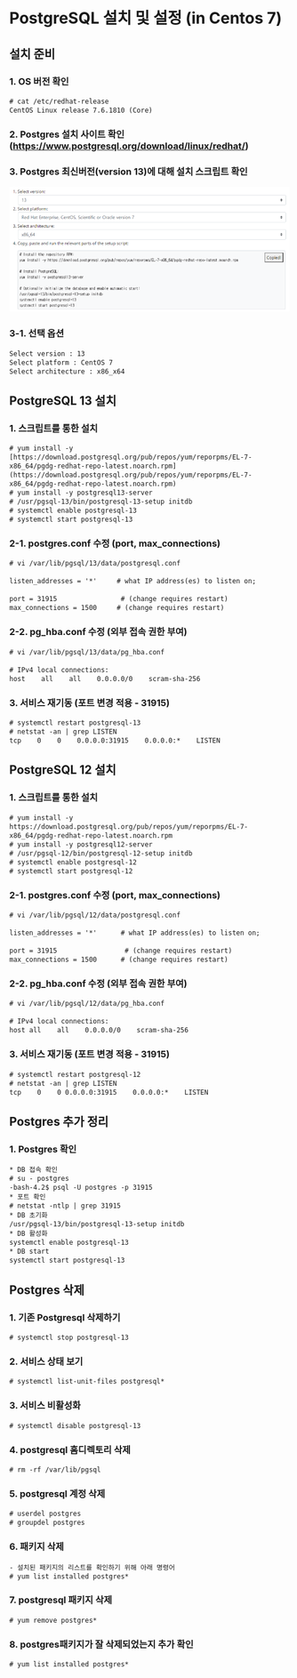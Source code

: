 # PostgreSQL 설치 및 설정 (in Centos 7)

## 설치 준비
### 1. OS 버전 확인
```
# cat /etc/redhat-release
CentOS Linux release 7.6.1810 (Core)
```

### 2. Postgres 설치 사이트 확인 (https://www.postgresql.org/download/linux/redhat/)

### 3. Postgres 최신버전(version 13)에 대해 설치 스크립트 확인
![postgre1](./image/postgre/postgre1.png)
### 3-1. 선택 옵션
```
Select version : 13
Select platform : CentOS 7
Select architecture : x86_x64
```

## PostgreSQL 13 설치
### 1. 스크립트를 통한 설치
```
# yum install -y [https://download.postgresql.org/pub/repos/yum/reporpms/EL-7-x86_64/pgdg-redhat-repo-latest.noarch.rpm](https://download.postgresql.org/pub/repos/yum/reporpms/EL-7-x86_64/pgdg-redhat-repo-latest.noarch.rpm)
# yum install -y postgresql13-server
# /usr/pgsql-13/bin/postgresql-13-setup initdb
# systemctl enable postgresql-13
# systemctl start postgresql-13
```

### 2-1. postgres.conf 수정 (port, max_connections)
```
# vi /var/lib/pgsql/13/data/postgresql.conf

listen_addresses = '*'     # what IP address(es) to listen on;

port = 31915                # (change requires restart)
max_connections = 1500     # (change requires restart)
```

### 2-2. pg_hba.conf 수정 (외부 접속 권한 부여)
```
# vi /var/lib/pgsql/13/data/pg_hba.conf

# IPv4 local connections:
host    all    all    0.0.0.0/0    scram-sha-256
```

### 3. 서비스 재기동 (포트 변경 적용 - 31915)
```
# systemctl restart postgresql-13
# netstat -an | grep LISTEN
tcp    0    0    0.0.0.0:31915    0.0.0.0:*    LISTEN
```

## PostgreSQL 12 설치

### 1. 스크립트를 통한 설치
```
# yum install -y https://download.postgresql.org/pub/repos/yum/reporpms/EL-7-x86_64/pgdg-redhat-repo-latest.noarch.rpm
# yum install -y postgresql12-server
# /usr/pgsql-12/bin/postgresql-12-setup initdb
# systemctl enable postgresql-12
# systemctl start postgresql-12
```

### 2-1. postgres.conf 수정 (port, max_connections)
```
# vi /var/lib/pgsql/12/data/postgresql.conf

listen_addresses = '*'      # what IP address(es) to listen on;

port = 31915                 # (change requires restart)
max_connections = 1500      # (change requires restart)
```

### 2-2. pg_hba.conf 수정 (외부 접속 권한 부여)
```
# vi /var/lib/pgsql/12/data/pg_hba.conf

# IPv4 local connections:
host all    all    0.0.0.0/0    scram-sha-256
```

### 3. 서비스 재기동 (포트 변경 적용 - 31915)
```
# systemctl restart postgresql-12
# netstat -an | grep LISTEN
tcp    0    0 0.0.0.0:31915    0.0.0.0:*    LISTEN
```

## Postgres 추가 정리

### 1. Postgres 확인
```
* DB 접속 확인
# su - postgres
-bash-4.2$ psql -U postgres -p 31915
* 포트 확인
# netstat -ntlp | grep 31915
* DB 초기화
/usr/pgsql-13/bin/postgresql-13-setup initdb
* DB 활성화
systemctl enable postgresql-13
* DB start
systemctl start postgresql-13
```

## Postgres 삭제

### 1. 기존 Postgresql 삭제하기
```
# systemctl stop postgresql-13
```

### 2. 서비스 상태 보기
```
# systemctl list-unit-files postgresql*
```

### 3. 서비스 비활성화
```
# systemctl disable postgresql-13
```

### 4. postgresql 홈디렉토리 삭제
```
# rm -rf /var/lib/pgsql
```

### 5. postgresql 계정 삭제
```
# userdel postgres
# groupdel postgres
```

### 6. 패키지 삭제
```
- 설치된 패키지의 리스트를 확인하기 위해 아래 명령어
# yum list installed postgres*
```

### 7. postgresql 패키지 삭제
```
# yum remove postgres*
```

### 8. postgres패키지가 잘 삭제되었는지 추가 확인
```
# yum list installed postgres*
```